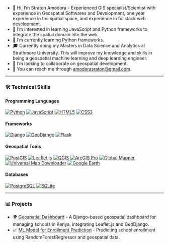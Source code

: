 - 👋 Hi, I’m Straton Amodora - Experienced GIS specialist/Scientist with experience in Geospatial Softwares and Development, one year experience in the spatial space, and experience in fullstack web development.
- 👀 I’m interested in learning JavaScript and Python frameworks to integrate the spatial domain into the web.
- 🐍 I’m currently learning Python frameworks.
- 🎓 Currently doing my Masters in Data Science and Analytics at Strathmore University. This will improve my knowledge and skills in being a geospatial machine learning and deep learning engineer.
- 🤝 I’m looking to collaborate on geospatial development.
- 📧 You can reach me through [amodorasraton@gmail.com](mailto:amodorasraton@gmail.com).

---

### 🛠️ Technical Skills

#### Programming Languages
[![Python](https://img.shields.io/badge/-Python-3776AB?logo=python&logoColor=white)](https://www.python.org/) 
[![JavaScript](https://img.shields.io/badge/-JavaScript-F7DF1E?logo=javascript&logoColor=black)](https://developer.mozilla.org/en-US/docs/Web/JavaScript)
[![HTML5](https://img.shields.io/badge/-HTML5-E34F26?logo=html5&logoColor=white)](https://developer.mozilla.org/en-US/docs/Web/HTML)
[![CSS3](https://img.shields.io/badge/-CSS3-1572B6?logo=css3&logoColor=white)](https://developer.mozilla.org/en-US/docs/Web/CSS)

#### Frameworks
[![Django](https://img.shields.io/badge/-Django-092E20?logo=django&logoColor=white)](https://www.djangoproject.com/) 
[![GeoDjango](https://img.shields.io/badge/-GeoDjango-092E20?logo=django&logoColor=white)](https://docs.djangoproject.com/en/4.1/ref/contrib/gis/)
[![Flask](https://img.shields.io/badge/-Flask-000000?logo=flask&logoColor=white)](https://flask.palletsprojects.com/)

#### Geospatial Tools
[![PostGIS](https://img.shields.io/badge/-PostGIS-008BB9?logo=postgresql&logoColor=white)](https://postgis.net/)
[![Leaflet.js](https://img.shields.io/badge/-Leaflet.js-199900?logo=leaflet&logoColor=white)](https://leafletjs.com/)
[![QGIS](https://img.shields.io/badge/-QGIS-3BAB3A?logo=qgis&logoColor=white)](https://qgis.org/)
[![ArcGIS Pro](https://img.shields.io/badge/-ArcGIS%20Pro-4479A1?logo=arcgis&logoColor=white)](https://www.esri.com/en-us/arcgis/products/arcgis-pro/overview)
[![Global Mapper](https://img.shields.io/badge/-Global%20Mapper-4682B4?logo=mapper&logoColor=white)](https://www.bluemarblegeo.com/global-mapper/)
[![Universal Map Downloader](https://img.shields.io/badge/-Universal%20Map%20Downloader-4682B4?logo=map&logoColor=white)](https://www.soft4boost.com/map-downloader/)
[![Google Earth](https://img.shields.io/badge/-Google%20Earth-34A853?logo=google-earth&logoColor=white)](https://www.google.com/earth/)

#### Databases
[![PostgreSQL](https://img.shields.io/badge/-PostgreSQL-4169E1?logo=postgresql&logoColor=white)](https://www.postgresql.org/)
[![SQLite](https://img.shields.io/badge/-SQLite-003B57?logo=sqlite&logoColor=white)](https://sqlite.org/)

---

### 📊 Projects
- 🌍 [Geospatial Dashboard](#) - A Django-based geospatial dashboard for managing schools in Kenya, integrating Leaflet.js and GeoDjango.
- 📈 [ML Model for Enrollment Prediction](#) - Predicting school enrollment using RandomForestRegressor and geospatial data.

